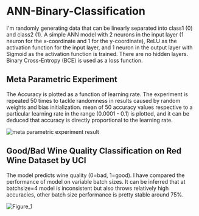 # ANN-Binary-Classification

I'm randomly generating data that can be linearly separated into class1 (0) and class2 (1). 
 A simple ANN model with 2 neurons in the input layer (1 neuron for the x-coordinate and 1 for the y-coordinate), ReLU as the activation function for the input layer, and 1 neuron in the output layer with Sigmoid as the activation function is trained.
 There are no hidden layers. Binary Cross-Entropy (BCE) is used as a loss function. 

## Meta Parametric Experiment
The Accuracy is plotted as a function of learning rate. The experiment is repeated 50 times to tackle randomness in results caused by random weights and bias initialization. mean of 50 accuracy values respective to a particular learning rate in the range (0.0001 - 0.1) is plotted, and it can be deduced that accuracy is directly proportional to the learning rate.   

![meta parametric experiment result](https://github.com/nishit3/ANN-Binary-Classification/assets/90385616/058ac05c-98e3-43d4-9cf9-856d4941dfae)

## Good/Bad Wine Quality Classification on Red Wine Dataset by UCI

The model predicts wine quality (0=bad, 1=good). I have compared the performance of model on variable batch sizes. It can be inferred that at batchsize=4 model is inconsistent but also throws relatively high accuracies, other batch size performance is pretty stable around 75%.

![Figure_1](https://github.com/nishit3/ANN-Binary-Classification/assets/90385616/0eba27ae-2e3c-4d52-82b4-f3781b7901f7)
